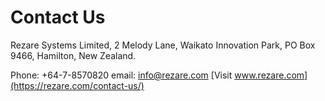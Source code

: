 # Contact Us

Rezare Systems Limited, 2 Melody Lane, Waikato Innovation Park, PO Box 9466, Hamilton, New Zealand.

Phone: +64-7-8570820
email: info@rezare.com
[Visit www.rezare.com](https://rezare.com/contact-us/)
